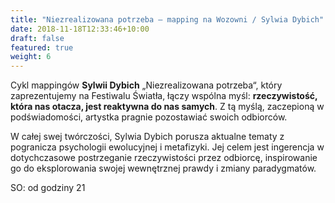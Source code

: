 ```yaml
---
title: "Niezrealizowana potrzeba – mapping na Wozowni / Sylwia Dybich"
date: 2018-11-18T12:33:46+10:00
draft: false
featured: true
weight: 6
---
```


Cykl mappingów **Sylwii Dybich** „Niezrealizowana potrzeba“, który zaprezentujemy na Festiwalu Światła, łączy wspólna myśl: **rzeczywistość, która nas otacza, jest reaktywna do nas samych**. Z tą myślą, zaczepioną w podświadomości, artystka pragnie pozostawiać swoich odbiorców. 

W całej swej twórczości, Sylwia Dybich porusza aktualne tematy z pogranicza psychologii ewolucyjnej i metafizyki. Jej celem jest ingerencja w dotychczasowe postrzeganie rzeczywistości przez odbiorcę, inspirowanie go do eksplorowania swojej wewnętrznej prawdy i zmiany paradygmatów.

SO: od godziny 21
